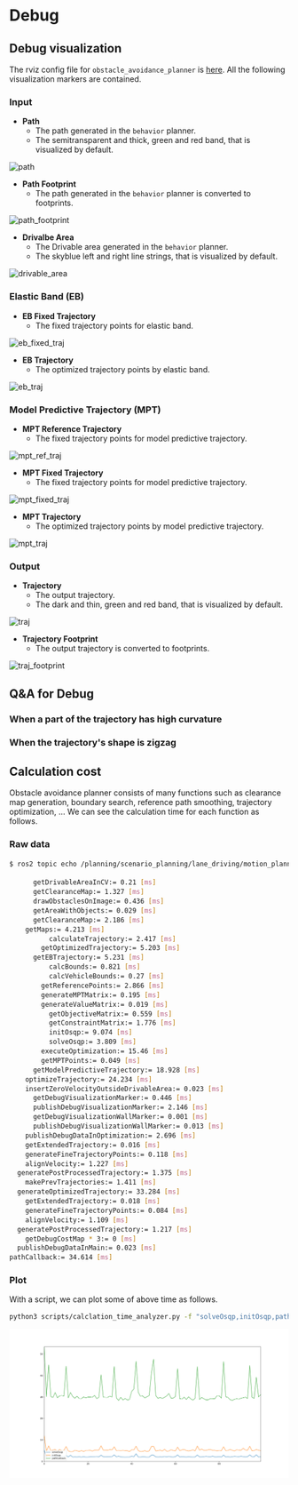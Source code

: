 # Debug

## Debug visualization

The rviz config file for `obstacle_avoidance_planner` is [here](../rviz/obstacle_avoidance_planner.rviz).
All the following visualization markers are contained.

### Input
- **Path**
  - The path generated in the `behavior` planner.
  - The semitransparent and thick, green and red band, that is visualized by default.

![path](../media/path_visualization.png)

- **Path Footprint**
  - The path generated in the `behavior` planner is converted to footprints.

![path_footprint](../media/path_footprint_visualization.png)

- **Drivalbe Area**
  - The Drivable area generated in the `behavior` planner.
  - The skyblue left and right line strings, that is visualized by default.

![drivable_area](../media/drivable_area_visualization.png)

### Elastic Band (EB)
- **EB Fixed Trajectory**
  - The fixed trajectory points for elastic band.

![eb_fixed_traj](../media/eb_fixed_traj_visualization.png)

- **EB Trajectory**
  - The optimized trajectory points by elastic band.

![eb_traj](../media/eb_traj_visualization.png)

### Model Predictive Trajectory (MPT)
- **MPT Reference Trajectory**
  - The fixed trajectory points for model predictive trajectory.

![mpt_ref_traj](../media/mpt_ref_traj_visualization.png)

- **MPT Fixed Trajectory**
  - The fixed trajectory points for model predictive trajectory.

![mpt_fixed_traj](../media/mpt_fixed_traj_visualization.png)

- **MPT Trajectory**
  - The optimized trajectory points by model predictive trajectory.

![mpt_traj](../media/mpt_traj_visualization.png)

### Output
- **Trajectory**
  - The output trajectory.
  - The dark and thin, green and red band, that is visualized by default.

![traj](../media/traj_visualization.png)

- **Trajectory Footprint**
  - The output trajectory is converted to footprints.

![traj_footprint](../media/traj_footprint_visualization.png)

## Q&A for Debug
### When a part of the trajectory has high curvature

### When the trajectory's shape is zigzag


## Calculation cost

Obstacle avoidance planner consists of many functions such as clearance map generation, boundary search, reference path smoothing, trajectory optimization, ...
We can see the calculation time for each function as follows.

### Raw data

```sh
$ ros2 topic echo /planning/scenario_planning/lane_driving/motion_planning/obstacle_avoidance_planner/debug/calculation_time --field data

      getDrivableAreaInCV:= 0.21 [ms]
      getClearanceMap:= 1.327 [ms]
      drawObstaclesOnImage:= 0.436 [ms]
      getAreaWithObjects:= 0.029 [ms]
      getClearanceMap:= 2.186 [ms]
    getMaps:= 4.213 [ms]
          calculateTrajectory:= 2.417 [ms]
        getOptimizedTrajectory:= 5.203 [ms]
      getEBTrajectory:= 5.231 [ms]
          calcBounds:= 0.821 [ms]
          calcVehicleBounds:= 0.27 [ms]
        getReferencePoints:= 2.866 [ms]
        generateMPTMatrix:= 0.195 [ms]
        generateValueMatrix:= 0.019 [ms]
          getObjectiveMatrix:= 0.559 [ms]
          getConstraintMatrix:= 1.776 [ms]
          initOsqp:= 9.074 [ms]
          solveOsqp:= 3.809 [ms]
        executeOptimization:= 15.46 [ms]
        getMPTPoints:= 0.049 [ms]
      getModelPredictiveTrajectory:= 18.928 [ms]
    optimizeTrajectory:= 24.234 [ms]
    insertZeroVelocityOutsideDrivableArea:= 0.023 [ms]
      getDebugVisualizationMarker:= 0.446 [ms]
      publishDebugVisualizationMarker:= 2.146 [ms]
      getDebugVisualizationWallMarker:= 0.001 [ms]
      publishDebugVisualizationWallMarker:= 0.013 [ms]
    publishDebugDataInOptimization:= 2.696 [ms]
    getExtendedTrajectory:= 0.016 [ms]
    generateFineTrajectoryPoints:= 0.118 [ms]
    alignVelocity:= 1.227 [ms]
  generatePostProcessedTrajectory:= 1.375 [ms]
    makePrevTrajectories:= 1.411 [ms]
  generateOptimizedTrajectory:= 33.284 [ms]
    getExtendedTrajectory:= 0.018 [ms]
    generateFineTrajectoryPoints:= 0.084 [ms]
    alignVelocity:= 1.109 [ms]
  generatePostProcessedTrajectory:= 1.217 [ms]
    getDebugCostMap * 3:= 0 [ms]
  publishDebugDataInMain:= 0.023 [ms]
pathCallback:= 34.614 [ms]
```

### Plot

With a script, we can plot some of above time as follows.

```sh
python3 scripts/calclation_time_analyzer.py -f "solveOsqp,initOsqp,pathCallback"
```

![calculation_cost_plot](../media/calculation_cost_plot.svg)
